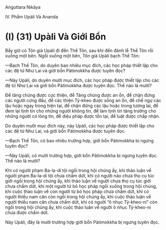 Aṅguttara Nikāya

IV. Phẩm Upàli Và Ananda

# (I) (31) Upàli Và Giới Bổn

Bấy giờ có Tôn giả Upàli đi đến Thế Tôn, sau khi đến đảnh lễ Thế Tôn rồi xuống một bên. Ngồi xuống một bên, Tôn giả Upàli bạch Thế Tôn:

—Bạch Thế Tôn, do duyên bao nhiêu mục đích, các học pháp thiết lập cho các đệ tử Như Lai và giới bổn Pàtimokkha được tuyên đọc?

—Này Upàli, do duyên mười mục đích, các học pháp được thiết lập cho các đệ tử Như Lai và giới bổn Pàtimokkha được tuyên đọc. Thế nào là mười?

Ðể tăng chúng được cực thiện, để Tăng chúng được an ổn, để chận đứng các người cứng đầu, để các thiện Tỷ-kheo được sống an ổn, để chế ngự các lậu hoặc ngay trong hiện tại, để chận đứng các lậu hoặc trong tương lai, để đem lại tịnh tín cho những người không tin, để làm tịnh tín tăng trưởng cho những người có lòng tin, để diệu pháp được tồn tại, để luật được chấp nhận.

Do duyên mười mục đích này, này Upàli, các học pháp được thiết lập cho các đệ tử Như Lai, và giới bổn Pàtimokkha được tuyên đọc.

—Bạch Thế Tôn, có bao nhiêu trường hợp, giới bổn Pàtimokkha bị ngưng tuyên đọc?

—Này Upàli, có mười trường hợp, giới bổn Pàtimokkha bị ngưng tuyên đọc. Thế nào là mười?

Khi có người phạm Ba-la-di tội ngồi trong hội chúng ấy, khi thảo luận về người phạm Ba-la-di tội chưa chấm dứt, khi có người nào chưa thọ cụ túc giới ngồi trong hội chúng ấy, khi thảo luận về người chưa thọ cụ túc giới chưa chấm dứt, khi một người từ bỏ học pháp ngồi xuống trong hội chúng, khi cuộc thảo luận về con người từ bỏ học pháp chưa chấm dứt, khi có người thiếu nam căn còn ngồi trong hội chúng ấy, khi cuộc thảo luận về người thiếu nam căn chưa chấm dứt, khi có người “ô nhục Tỷ-kheo-ni” còn ngồi trong hội chúng ấy, khi cuộc thảo luân về người ô nhục Tỷ-kheo-ni chưa được chấm dứt.

Này Upàli, đây là mười trường hợp giới bổn Pàtimokkha bị ngưng tuyên đọc.


